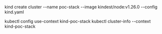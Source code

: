 
kind create cluster --name poc-stack --image kindest/node:v1.26.0 --config kind.yaml

kubectl config use-context kind-poc-stack
kubectl cluster-info --context kind-poc-stack